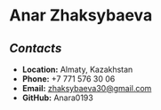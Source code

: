 # Anar Zhaksybaeva

## _Contacts_

- **Location:** Almaty, Kazakhstan
- **Phone:** +7 771 576 30 06
- **Email:** zhaksybaeva30@gmail.com
- **GitHub:** Anara0193


